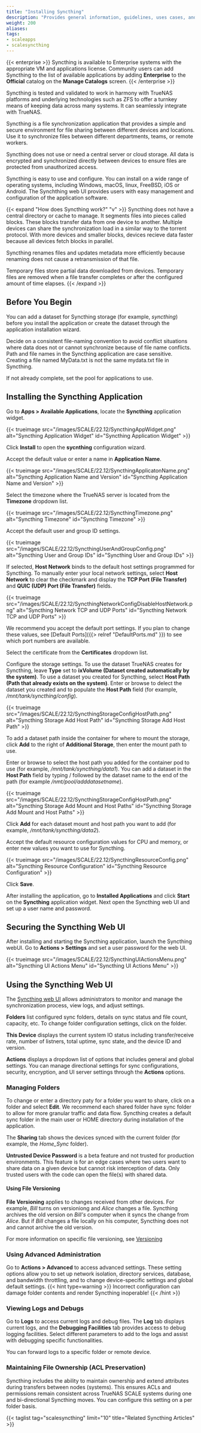 ```yaml
---
title: "Installing Syncthing"
description: "Provides general information, guidelines, uses cases, and instructions on installing the Syncthing application."
weight: 200
aliases:
tags:
- scaleapps
- scalesyncthing
---
```


{{< enterprise >}}
Syncthing is available to Enterprise systems with the appropriate VM and applications license. 
Community users can add Syncthing to the list of available applications by adding **Enterprise** to the **Official** catalog on the **Manage Catalogs** screen.
{{< /enterprise >}}

Syncthing is tested and validated to work in harmony with TrueNAS platforms and underlying technologies such as ZFS to offer a turnkey means of keeping data across many systems. It can seamlessly integrate with TrueNAS.

Syncthing is a file synchronization application that provides a simple and secure environment for file sharing between different devices and locations.  
Use it to synchronize files between different departments, teams, or remote workers.

Syncthing does not use or need a central server or cloud storage. 
All data is encrypted and synchronized directly between devices to ensure files are protected from unauthorized access.

Syncthing is easy to use and configure. 
You can install on a wide range of operating systems, including Windows, macOS, linux, FreeBSD, iOS or Android. 
The Synchthing web UI provides users with easy management and configuration of the application software.

{{< expand "How does Syncthing work?" "v" >}}
Syncthing does not have a central directory or cache to manage. 
It segments files into pieces called blocks. 
These blocks transfer data from one device to another. 
Multiple devices can share the synchronization load in a similar way to the torrent protocol. 
With more devices and smaller blocks, devices recieve data faster because all devices fetch blocks in parallel.

Syncthing renames files and updates metadata more efficiently because renaming does not cause a retransmission of that file.

Temporary files store partial data downloaded from devices. 
Temporary files are removed when a file transfer completes or after the configured amount of time elapses.
{{< /expand >}}

## Before You Begin

You can add a dataset for Syncthing storage (for example, *syncthing*) before you install the application or create the dataset through the application installation wizard.

Decide on a consistent file-naming convention to avoid conflict situations where data does not or cannot synchronize because of file name conflicts.
Path and file names in the Syncthing application are case sensitive. 
Creating a file named MyData.txt is not the same mydata.txt file in Syncthing. 

If not already complete, set the pool for applications to use.

## Installing the Syncthing Application

Go to **Apps > Available Applications**, locate the **Syncthing** application widget. 

{{< trueimage src="/images/SCALE/22.12/SyncthingAppWidget.png" alt="Syncthing Application Widget" id="Syncthing Application Widget" >}}

Click **Install** to open the **sycnthing** configuration wizard.

Accept the default value or enter a name in **Application Name**.

{{< trueimage src="/images/SCALE/22.12/SyncthingApplicatonName.png" alt="Syncthing Application Name and Version" id="Syncthing Application Name and Version" >}}

Select the timezone where the TrueNAS server is located from the **Timezone** dropdown list.

{{< trueimage src="/images/SCALE/22.12/SyncthingTimezone.png" alt="Syncthing Timezone" id="Syncthing Timezone" >}}

Accept the default user and group ID settings.

{{< trueimage src="/images/SCALE/22.12/SyncthingUserAndGroupConfig.png" alt="Syncthing User and Group IDs" id="Syncthing User and Group IDs" >}}

If selected, **Host Network** binds to the default host settings programmed for Syncthing. 
To manually enter your local network settings, select **Host Network** to clear the checkmark and display the **TCP Port (File Transfer)** and **QUIC (UDP) Port (File Transfer)** fields.

{{< trueimage src="/images/SCALE/22.12/SyncthingNetworkConfigDisableHostNetwork.png" alt="Syncthing Network TCP and UDP Ports" id="Syncthing Network TCP and UDP Ports" >}}

We recommend you accept the default port settings. 
If you plan to change these values, see [Default Ports]({{> relref "DefaultPorts.md" }}) to see which port numbers are available.

Select the certificate from the **Certificates** dropdown list.

Configure the storage settings. 
To use the dataset TrueNAS creates for Syncthing, leave **Type** set to **ixVolume (Dataset created automatically by the system)**. 
To use a dataset you created for Syncthing, select **Host Path (Path that already exists on the system)**. 
Enter or browse to delect the dataset you created and to populate the **Host Path** field (for example, */mnt/tank/syncthing/config*).

{{< trueimage src="/images/SCALE/22.12/SyncthingStorageConfigHostPath.png" alt="Syncthing Storage Add Host Path" id="Syncthing Storage Add Host Path" >}}

To add a dataset path inside the container for where to mount the storage, click **Add** to the right of **Additional Storage**, then enter the mount path to use.

Enter or browse to select the host path you added for the container pod to use (for example, */mnt/tank/syncthing/data1*). 
You can add a dataset in the **Host Path** field by typing / followed by the dataset name to the end of the path (for example */nmt/pool/adddatasetname*).

{{< trueimage src="/images/SCALE/22.12/SyncthingStorageConfigHostPath.png" alt="Syncthing Storage Add Mount and Host Paths" id="Syncthing Storage Add Mount and Host Paths" >}}

Click **Add** for each dataset mount and host path you want to add (for example, */mnt/tank/syncthing/data2*). 

Accept the default resource configuration values for CPU and memory, or enter new values you want to use for Syncthing.

{{< trueimage src="/images/SCALE/22.12/SyncthingResourceConfig.png" alt="Syncthing Resource Configuration" id="Syncthing Resource Configuration" >}}

Click **Save**.

After installing the application, go to **Installed Applications** and click **Start** on the **Syncthing** application widget. 
Next open the Syncthing web UI and set up a user name and password.

## Securing the Syncthing Web UI

After installing and starting the Syncthing application, launch the Syncthing webUI. 
Go to **Actions > Settings** and set a user password for the web UI.

{{< trueimage src="/images/SCALE/22.12/SyncthingUIActionsMenu.png" alt="Syncthing UI Actions Menu" id="Syncthing UI Actions Menu" >}}

## Using the Syncthing Web UI

The [Syncthing web UI](https://docs.syncthing.net/intro/gui.html) allows administrators to monitor and manage the synchronization process, view logs, and adjust settings.

**Folders** list configured sync folders, details on sync status and file count, capacity, etc. 
To change folder configuration settings, click on the folder.

**This Device** displays the current system IO status including transfer/receive rate, number of listners, total uptime, sync state, and the device ID and version.

**Actions** displays a dropdown list of options that includes general and global settings. 
You can manage directional settings for sync configurations, security, encryption, and UI server settings through the **Actions** options.

### Managing Folders
To change or enter a directory paty for a folder you want to share, click on a folder and select **Edit**. 
We recommend each shared folder have sync folder to allow for more granular traffic and data flow.
Syncthing creates a default sync folder in the main user or HOME directory during installation of the application. 

The **Sharing** tab shows the devices synced with the current folder (for example, the *Home_Sync* folder). 

**Untrusted Device Password** is a beta feature and not trusted for production environments. 
This feature is for an edge cases where two users want to share data on a given device but cannot risk interception of data. 
Only trusted users with the code can open the file(s) with shared data.

#### Using File Versioning
**File Versioning** applies to changes received from other devices. 
For example, *Bill* turns on versioniong and *Alice* changes a file. 
Syncthing archives the old version on *Bill's* computer when it syncs the change from *Alice*. 
But if *Bill* changes a file locally on his computer, Syncthing does not and cannot archive the old version. 

For more information on specific file versioning, see [Versioning](https://docs.syncthing.net/v1.23.2/users/versioning)

### Using Advanced Administration

Go to **Actions > Advanced** to access advanced settings. 
These setting options allow you to set up network isolation, directory services, database, and bandwidth throttling, and to change device-specific settings and global default settings.
{{< hint type=warning >}}
Incorrect configuration can damage folder contents and render Syncthing inoperable!
{{< /hint >}}

### Viewing Logs and Debugs
Go to **Logs** to access current logs and debug files. 
The **Log** tab displays current logs, and the **Debugging Facilities** tab provides access to debug logging facilities. 
Select different parameters to add to the logs and assist with debugging specific functionalities. 

You can forward logs to a specific folder or remote device. 

### Maintaining File Ownership (ACL Preservation)

Syncthing includes the ability to maintain ownership and extend attributes during transfers between nodes (systems). 
This ensures ACLs and permissions remain consistent across TrueNAS SCALE systems during one and bi-directional Syncthing moves. 
You can configure this setting on a per folder basis.

{{< taglist tag="scalesyncthing" limit="10" title="Related Syncthing Articles" >}}